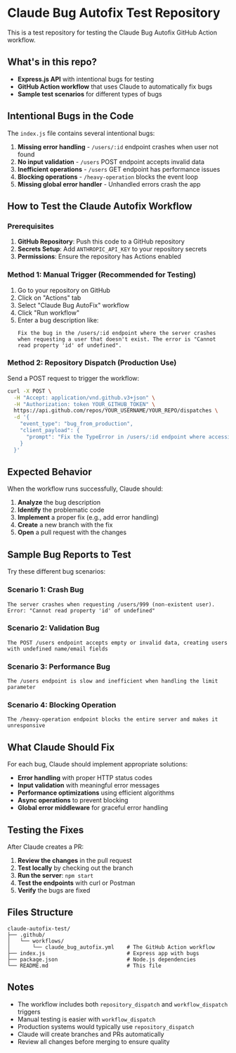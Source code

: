 # Claude Bug Autofix Test Repository

This is a test repository for testing the Claude Bug Autofix GitHub Action workflow.

## What's in this repo?

- **Express.js API** with intentional bugs for testing
- **GitHub Action workflow** that uses Claude to automatically fix bugs
- **Sample test scenarios** for different types of bugs

## Intentional Bugs in the Code

The `index.js` file contains several intentional bugs:

1. **Missing error handling** - `/users/:id` endpoint crashes when user not found
2. **No input validation** - `/users` POST endpoint accepts invalid data
3. **Inefficient operations** - `/users` GET endpoint has performance issues
4. **Blocking operations** - `/heavy-operation` blocks the event loop
5. **Missing global error handler** - Unhandled errors crash the app

## How to Test the Claude Autofix Workflow

### Prerequisites

1. **GitHub Repository**: Push this code to a GitHub repository
2. **Secrets Setup**: Add `ANTHROPIC_API_KEY` to your repository secrets
3. **Permissions**: Ensure the repository has Actions enabled

### Method 1: Manual Trigger (Recommended for Testing)

1. Go to your repository on GitHub
2. Click on "Actions" tab
3. Select "Claude Bug AutoFix" workflow
4. Click "Run workflow"
5. Enter a bug description like:
   ```
   Fix the bug in the /users/:id endpoint where the server crashes when requesting a user that doesn't exist. The error is "Cannot read property 'id' of undefined".
   ```

### Method 2: Repository Dispatch (Production Use)

Send a POST request to trigger the workflow:

```bash
curl -X POST \
  -H "Accept: application/vnd.github.v3+json" \
  -H "Authorization: token YOUR_GITHUB_TOKEN" \
  https://api.github.com/repos/YOUR_USERNAME/YOUR_REPO/dispatches \
  -d '{
    "event_type": "bug_from_production",
    "client_payload": {
      "prompt": "Fix the TypeError in /users/:id endpoint where accessing properties of undefined user causes server crash"
    }
  }'
```

## Expected Behavior

When the workflow runs successfully, Claude should:

1. **Analyze** the bug description
2. **Identify** the problematic code
3. **Implement** a proper fix (e.g., add error handling)
4. **Create** a new branch with the fix
5. **Open** a pull request with the changes

## Sample Bug Reports to Test

Try these different bug scenarios:

### Scenario 1: Crash Bug
```
The server crashes when requesting /users/999 (non-existent user). Error: "Cannot read property 'id' of undefined"
```

### Scenario 2: Validation Bug
```
The POST /users endpoint accepts empty or invalid data, creating users with undefined name/email fields
```

### Scenario 3: Performance Bug
```
The /users endpoint is slow and inefficient when handling the limit parameter
```

### Scenario 4: Blocking Operation
```
The /heavy-operation endpoint blocks the entire server and makes it unresponsive
```

## What Claude Should Fix

For each bug, Claude should implement appropriate solutions:

- **Error handling** with proper HTTP status codes
- **Input validation** with meaningful error messages
- **Performance optimizations** using efficient algorithms
- **Async operations** to prevent blocking
- **Global error middleware** for graceful error handling

## Testing the Fixes

After Claude creates a PR:

1. **Review the changes** in the pull request
2. **Test locally** by checking out the branch
3. **Run the server**: `npm start`
4. **Test the endpoints** with curl or Postman
5. **Verify** the bugs are fixed

## Files Structure

```
claude-autofix-test/
├── .github/
│   └── workflows/
│       └── claude_bug_autofix.yml    # The GitHub Action workflow
├── index.js                          # Express app with bugs
├── package.json                      # Node.js dependencies
└── README.md                         # This file
```

## Notes

- The workflow includes both `repository_dispatch` and `workflow_dispatch` triggers
- Manual testing is easier with `workflow_dispatch`
- Production systems would typically use `repository_dispatch`
- Claude will create branches and PRs automatically
- Review all changes before merging to ensure quality 